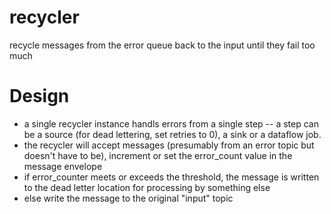 # recycler
recycle messages from the error queue back to the input until they fail too much

# Design
- a single recycler instance handls errors from a single step
-- a step can be a source (for dead lettering, set retries to 0), a sink or a 
   dataflow job. 
- the recycler will accept messages (presumably from an error topic but doesn't
  have to be), increment or set the error_count value in the message envelope
- if error_counter meets or exceeds the threshold, the message is written to 
  the dead letter location for processing by something else
- else write the message to the original "input" topic
